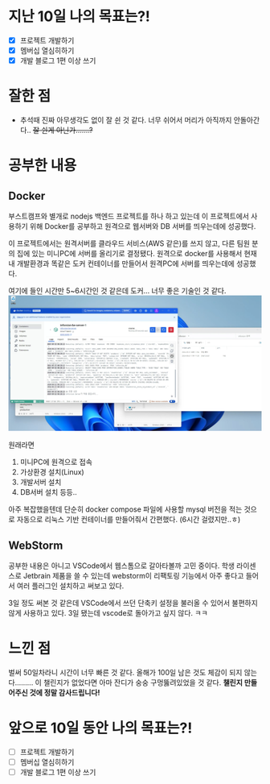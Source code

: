 # 지난 10일 나의 목표는?!
- [x] 프로젝트 개발하기
- [x] 멤버십 열심히하기
- [x] 개발 블로그 1편 이상 쓰기

# 잘한 점
- 추석때 진짜 아무생각도 없이 잘 쉰 것 같다. 너무 쉬어서 머리가 아직까지 안돌아간다.. ~~잘 쉰게 아닌가.......?~~

# 공부한 내용
## Docker
부스트캠프와 별개로 nodejs 백엔드 프로젝트를 하나 하고 있는데 이 프로젝트에서 사용하기 위해 Docker를 공부하고 원격으로 웹서버와 DB 서버를 띄우는데에 성공했다. 

이 프로젝트에서는 원격서버를 클라우드 서비스(AWS 같은)를 쓰지 않고, 다른 팀원 분의 집에 있는 미니PC에 서버를 올리기로 결정됐다. 원격으로 docker를 사용해서 현재 내 개발환경과 똑같은 도커 컨테이너를 만들어서 원격PC에 서버를 띄우는데에 성공했다.

여기에 들인 시간만 5~6시간인 것 같은데 도커... 너무 좋은 기술인 것 같다.
![alt text](image.png)

원래라면 
1. 미니PC에 원격으로 접속
2. 가상환경 설치(Linux) 
3. 개발서버 설치
4. DB서버 설치
등등.. 

아주 복잡했을텐데 단순히 docker compose 파일에 사용할 mysql 버전을 적는 것으로 자동으로 리눅스 기반 컨테이너를 만들어줘서 간편했다. (6시간 걸렸지만..ㅎ)

## WebStorm
공부한 내용은 아니고 VSCode에서 웹스톰으로 갈아타볼까 고민 중이다. 학생 라이센스로 Jetbrain 제품을 쓸 수 있는데 webstorm이 리팩토링 기능에서 아주 좋다고 들어서 여러 플러그인 설치하고 써보고 있다.

3일 정도 써본 것 같은데 VSCode에서 쓰던 단축키 설정을 불러올 수 있어서 불편하지 않게 사용하고 있다. 3일 됐는데 vscode로 돌아가고 싶지 않다. ㅋㅋ


# 느낀 점
벌써 50일차라니 시간이 너무 빠른 것 같다. 올해가 100일 남은 것도 체감이 되지 않는다.........
이 챌린지가 없었다면 아마 잔디가 숭숭 구멍뚫려있었을 것 같다. **챌린지 만들어주신 것에 정말 감사드립니다!**


# 앞으로 10일 동안 나의 목표는?!
- [ ] 프로젝트 개발하기
- [ ] 멤버십 열심히하기
- [ ] 개발 블로그 1편 이상 쓰기
